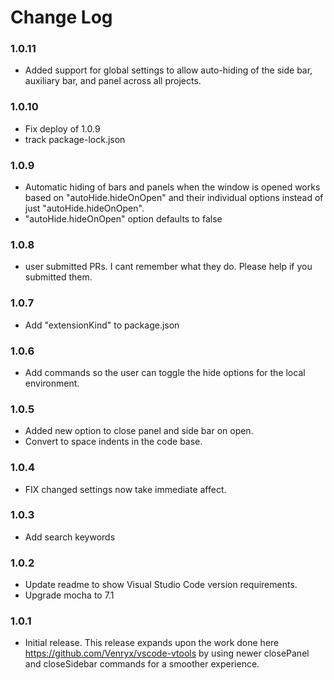 # Change Log

### 1.0.11

* Added support for global settings to allow auto-hiding of the side bar, auxiliary bar, and panel across all projects.

### 1.0.10

* Fix deploy of 1.0.9
* track package-lock.json

### 1.0.9

* Automatic hiding of bars and panels when the window is opened works based on "autoHide.hideOnOpen" and their individual options instead of just "autoHide.hideOnOpen".
* "autoHide.hideOnOpen" option defaults to false

### 1.0.8

* user submitted PRs.  I cant remember what they do.  Please help if you submitted them.

### 1.0.7

* Add "extensionKind" to package.json

### 1.0.6

* Add commands so the user can toggle the hide options for the local environment.

### 1.0.5

* Added new option to close panel and side bar on open.
* Convert to space indents in the code base.

### 1.0.4

* FIX changed settings now take immediate affect.

### 1.0.3

* Add search keywords

### 1.0.2

* Update readme to show Visual Studio Code version requirements.
* Upgrade mocha to 7.1

### 1.0.1

* Initial release.  This release expands upon the work done here <https://github.com/Venryx/vscode-vtools> by using newer closePanel and closeSidebar commands for a smoother experience.
